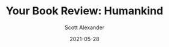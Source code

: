 ---
layout: podcast
title: "Your Book Review: Humankind"
author: Scott Alexander
description: https://astralcodexten.substack.com/p/your-book-review-humankind
date: 2021-05-28
length: 10312719
duration: 2578
guid: your-book-review-humankind
---